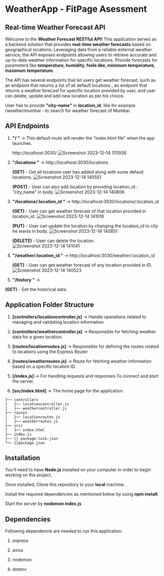 # WeatherApp - FitPage Asessment 

## Real-time Weather Forecast API 
Welcome to the **Weather Forecast RESTful API!** This application serves as a backend solution that provides **real-time weather forecasts** based on geographical locations. Leveraging data from a reliable external weather service, the API exposes endpoints allowing users to retrieve accurate and up-to-date weather information for specific locations.
Provide forecasts for parameters like **temperature, humidity, feels like, minimum temperature, maximum temperature.**

The API has several endpoints that let users get weather forecast, such as an endpoint that returns a list of all default locations , an endpoint that returns a weather forecast for specific location provided by user, and user can delete, update and add new location as per his choice.

User has to provide **"city-name"** in **location_id**, like for example /weather/mumbai - to search for weather forecast of Mumbai.

## API Endpoints 
1. **"/ "** -> This default route will render the "index.html file" when the app launches.
  
     http://localhost:3030/
   ![Screenshot 2023-12-14 170936](https://github.com/parthojha12/Weather-App-FitPage/assets/112394456/bb651aca-5003-4d73-ad54-4a236c982ae7)

4. **"/locations "** ->  http://localhost:3030/locations

    **(GET)** - Get all locations user has added along with some default locations.
   ![Screenshot 2023-12-14 140551](https://github.com/parthojha12/Weather-App-FitPage/assets/112394456/74caddad-6097-4fbc-b574-c9f66c7468b8)


    **(POST)** - User can also add location by providing location_id : "city_name" in body.
![Screenshot 2023-12-14 140806](https://github.com/parthojha12/Weather-App-FitPage/assets/112394456/474b3292-d814-4d31-9e47-ea619c120352)

   
6. **"/locations/:location_id "** ->  http://localhost:3030/locations/:location_id
   
   **(GET)** - User can get weather forecast of that location provided in location_id.
![Screenshot 2023-12-14 141018](https://github.com/parthojha12/Weather-App-FitPage/assets/112394456/a7ec56aa-91ea-4a95-870f-41614212d968)

   
   **(PUT)** - User can update the location by changing the location_id to city he wants in body.
![Screenshot 2023-12-14 140851](https://github.com/parthojha12/Weather-App-FitPage/assets/112394456/03e4ecab-3aab-4de4-8305-7f20992bf7b2)


   **(DELETE)** - User can delete the location.
![Screenshot 2023-12-14 141041](https://github.com/parthojha12/Weather-App-FitPage/assets/112394456/2f00760e-8549-409c-8558-3f234f9b6f11)


8. **"/weather/:location_id "** ->    http://localhost:3030/weather/:location_id
 
   **(GET)** - User can get weather forecast of any location provided in ID.
![Screenshot 2023-12-14 140523](https://github.com/parthojha12/Weather-App-FitPage/assets/112394456/b49f478f-cf1e-4010-ad2f-0b3237911f5c)


10. **"/history "** ->

   **(GET)** - Get the historical data.


## Application Folder Structure
1. **[controllers/locationcontroller.js]** -> Handle operations related to managing and validating location information.

2. **[controllers/weathercontroller.js]** -> Responsible for fetching weather data for a given location.

3. **[routes/locationroutes.js]** -> Responsible for defining the routes related to locations using the Express Router

4. **[routes/weatherroutes.js]** -> Route for fetching weather information based on a specific location ID.

5. **[/index.js]** ->  For handling requests and responses.To connect and start the server.
   
6. **[src/index.html]** -> The home page for the application.
```
├── controllers
|   ├── locationcontroller.js
|   ├── weathercontroller.js
├── routes
|   ├── locationroutes.js
|   ├── weatherroutes.js
├── src/
│   ├── index.html 
├── index.js
├── {} package-lock.json
└── {}package.json
```

## Installation 

You'll need to have **Node.js** installed on your computer in order to begin working on the project. 

Once installed, Clone this repository to your **local** machine.

Install the required dependencies as mentioned below by using **npm install**.

Start the server by **nodemon index.js**

## Dependencies
Following dependencie are needed to run this application: 

1. express

2. axios

3. nodemon

4. dotenv
